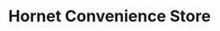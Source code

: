 ---
title: "Hornet Convenience Store"
url: /chichester/hornet-convenience-store/
shop: convenience
---